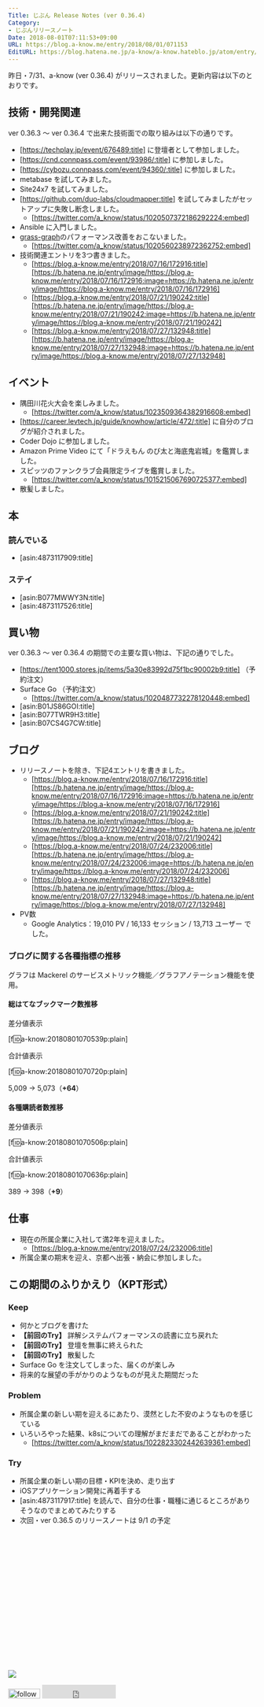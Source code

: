 ```yaml
---
Title: じぶん Release Notes (ver 0.36.4)
Category:
- じぶんリリースノート
Date: 2018-08-01T07:11:53+09:00
URL: https://blog.a-know.me/entry/2018/08/01/071153
EditURL: https://blog.hatena.ne.jp/a-know/a-know.hateblo.jp/atom/entry/10257846132606470872
---
```


昨日・7/31、a-know (ver 0.36.4) がリリースされました。更新内容は以下のとおりです。


<!-- more -->


## 技術・開発関連
ver 0.36.3 〜 ver 0.36.4 で出来た技術面での取り組みは以下の通りです。

- [https://techplay.jp/event/676489:title] に登壇者として参加しました。
- [https://cnd.connpass.com/event/93986/:title] に参加しました。
- [https://cybozu.connpass.com/event/94360/:title] に参加しました。
- metabase を試してみました。
- Site24x7 を試してみました。
- [https://github.com/duo-labs/cloudmapper:title] を試してみましたがセットアップに失敗し断念しました。
    - [https://twitter.com/a_know/status/1020507372186292224:embed]
- Ansible に入門しました。
- [grass-graph](https://grass-graph.moshimo.works/)のパフォーマンス改善をおこないました。
    - [https://twitter.com/a_know/status/1020560238972362752:embed]
- 技術関連エントリを3つ書きました。
    - [https://blog.a-know.me/entry/2018/07/16/172916:title][https://b.hatena.ne.jp/entry/image/https://blog.a-know.me/entry/2018/07/16/172916:image=https://b.hatena.ne.jp/entry/image/https://blog.a-know.me/entry/2018/07/16/172916]
    - [https://blog.a-know.me/entry/2018/07/21/190242:title][https://b.hatena.ne.jp/entry/image/https://blog.a-know.me/entry/2018/07/21/190242:image=https://b.hatena.ne.jp/entry/image/https://blog.a-know.me/entry/2018/07/21/190242]
    - [https://blog.a-know.me/entry/2018/07/27/132948:title][https://b.hatena.ne.jp/entry/image/https://blog.a-know.me/entry/2018/07/27/132948:image=https://b.hatena.ne.jp/entry/image/https://blog.a-know.me/entry/2018/07/27/132948]


## イベント
- 隅田川花火大会を楽しみました。
    - [https://twitter.com/a_know/status/1023509364382916608:embed]
- [https://career.levtech.jp/guide/knowhow/article/472/:title] に自分のブログが紹介されました。
- Coder Dojo に参加しました。
- Amazon Prime Video にて「ドラえもん のび太と海底鬼岩城」を鑑賞しました。
- スピッツのファンクラブ会員限定ライブを鑑賞しました。
    - [https://twitter.com/a_know/status/1015215067690725377:embed]
- 散髪しました。



## 本
### 読んでいる
- [asin:4873117909:title]

### ステイ
- [asin:B077MWWY3N:title]
- [asin:4873117526:title]


## 買い物
ver 0.36.3 〜 ver 0.36.4 の期間での主要な買い物は、下記の通りでした。

- [https://tent1000.stores.jp/items/5a30e83992d75f1bc90002b9:title] （予約注文）
- Surface Go （予約注文）
    - [https://twitter.com/a_know/status/1020487732278120448:embed]
- [asin:B01JS86GOI:title]
- [asin:B077TWR9H3:title]
- [asin:B07CS4G7CW:title]



## ブログ
* リリースノートを除き、下記4エントリを書きました。
    - [https://blog.a-know.me/entry/2018/07/16/172916:title][https://b.hatena.ne.jp/entry/image/https://blog.a-know.me/entry/2018/07/16/172916:image=https://b.hatena.ne.jp/entry/image/https://blog.a-know.me/entry/2018/07/16/172916]
    - [https://blog.a-know.me/entry/2018/07/21/190242:title][https://b.hatena.ne.jp/entry/image/https://blog.a-know.me/entry/2018/07/21/190242:image=https://b.hatena.ne.jp/entry/image/https://blog.a-know.me/entry/2018/07/21/190242]
    - [https://blog.a-know.me/entry/2018/07/24/232006:title][https://b.hatena.ne.jp/entry/image/https://blog.a-know.me/entry/2018/07/24/232006:image=https://b.hatena.ne.jp/entry/image/https://blog.a-know.me/entry/2018/07/24/232006]
    - [https://blog.a-know.me/entry/2018/07/27/132948:title][https://b.hatena.ne.jp/entry/image/https://blog.a-know.me/entry/2018/07/27/132948:image=https://b.hatena.ne.jp/entry/image/https://blog.a-know.me/entry/2018/07/27/132948]
* PV数
    * Google Analytics：19,010 PV / 16,133 セッション / 13,713 ユーザー でした。


### ブログに関する各種指標の推移

グラフは Mackerel のサービスメトリック機能／グラフアノテーション機能を使用。

#### 総はてなブックマーク数推移

差分値表示

[f:id:a-know:20180801070539p:plain]

合計値表示

[f:id:a-know:20180801070720p:plain]

5,009 → 5,073（<b>+64</b>）


#### 各種購読者数推移

差分値表示

[f:id:a-know:20180801070506p:plain]

合計値表示

[f:id:a-know:20180801070636p:plain]


389 → 398（<b>+9</b>）


## 仕事
- 現在の所属企業に入社して満2年を迎えました。
    - [https://blog.a-know.me/entry/2018/07/24/232006:title]
- 所属企業の期末を迎え、京都へ出張・納会に参加しました。


## この期間のふりかえり（KPT形式）
### Keep
- 何かとブログを書けた
- **【前回のTry】** 詳解システムパフォーマンスの読書に立ち戻れた
- **【前回のTry】** 登壇を無事に終えられた
- **【前回のTry】** 散髪した
- Surface Go を注文してしまった、届くのが楽しみ
- 将来的な展望の手がかりのようなものが見えた期間だった

### Problem
- 所属企業の新しい期を迎えるにあたり、漠然とした不安のようなものを感じている
- いろいろやった結果、k8sについての理解がまだまだであることがわかった
    - [https://twitter.com/a_know/status/1022823302442639361:embed]

### Try
- 所属企業の新しい期の目標・KPIを決め、走り出す
- iOSアプリケーション開発に再着手する
- [asin:4873117917:title] を読んで、自分の仕事・職種に通じるところがありそうなのでまとめてみたりする
- 次回・ver 0.36.5 のリリースノートは 9/1 の予定



<div>
<br>
<script async src="//pagead2.googlesyndication.com/pagead/js/adsbygoogle.js"></script>
<!-- article-bottom2 -->
<ins class="adsbygoogle"
     style="display:inline-block;width:300px;height:250px"
     data-ad-client="ca-pub-3463034538369189"
     data-ad-slot="5274552934"></ins>
<script>
(adsbygoogle = window.adsbygoogle || []).push({});
</script>

<a href="http://bit.ly/pixe-la" target='blank' rel="nofollow"><img src="https://cdn-ak.f.st-hatena.com/images/fotolife/a/a-know/20170405/20170405220342.png"></a>
<br>
</div>

<div>
<a href='https://cloud.feedly.com/#subscription%2Ffeed%2Fhttp%3A%2F%2Fblog.a-know.me%2Ffeed'  target='blank'><img id='feedlyFollow' src='https://s3.feedly.com/img/follows/feedly-follow-rectangle-volume-small_2x.png' alt='follow us in feedly' width='65' height='20'></a>



<iframe src="https://blog.hatena.ne.jp/a-know/a-know.hateblo.jp/subscribe/iframe" allowtransparency="true" frameborder="0" scrolling="no" width="150" height="28"></iframe>
</div>


<script src="https://moshi-moshi.moshimo.works/moshimoshi/a_know_blog/2018-08-01-071153?title=%E3%81%98%E3%81%B6%E3%82%93%20Release%20Notes%20(ver%200.36.4)"></script>
